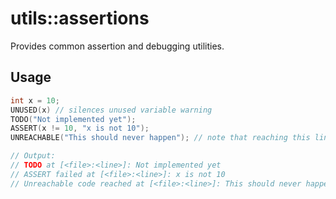 # utils::assertions

Provides common assertion and debugging utilities.

## Usage

```c++
int x = 10;
UNUSED(x) // silences unused variable warning
TODO("Not implemented yet");
ASSERT(x != 10, "x is not 10");
UNREACHABLE("This should never happen"); // note that reaching this line is UB

// Output:
// TODO at [<file>:<line>]: Not implemented yet
// ASSERT failed at [<file>:<line>]: x is not 10
// Unreachable code reached at [<file>:<line>]: This should never happen
```

